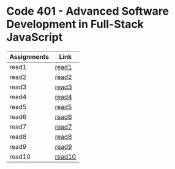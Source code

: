 # Code 401 - Advanced Software Development in Full-Stack JavaScript 


| Assignments|             Link             |
| -----------|------------------------------|
|  read1     |  [read1](read401-1.md)       |
|  read2     |  [read2]()       |
|  read3     |  [read3]()       |
|  read4     |  [read4]()       |
|  read5     |  [read5]()       |
|  read6     |  [read6]()       |
|  read7     |  [read7]()       |
|  read8     |  [read8]()       |
|  read9     |  [read9]()       |
|  read10    |  [read10]()     |